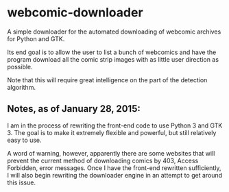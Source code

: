 webcomic-downloader
===================

A simple downloader for the automated downloading of webcomic archives for Python and GTK.

Its end goal is to allow the user to list a bunch of webcomics and have the program download all the comic strip images with as little user direction as possible.

Note that this will require great intelligence on the part of the detection algorithm.

Notes, as of January 28, 2015:
------------------------------

I am in the process of rewriting the front-end code to use Python 3 and GTK 3. The goal is to make it extremely flexible and powerful, but still relatively easy to use.

A word of warning, however, apparently there are some websites that will prevent the current method of downloading comics by 403, Access Forbidden, error messages. Once I have the front-end rewritten sufficiently, I will also begin rewriting the downloader engine in an attempt to get around this issue.
